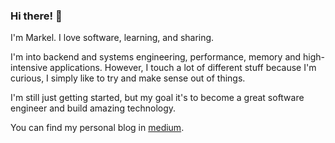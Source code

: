 ### Hi there! 👋

I'm Markel. I love software, learning, and sharing. 

I'm into backend and systems engineering, performance, memory and high-intensive applications. However, I touch a lot of different stuff because I'm curious, I simply like to try and make sense out of things.

I'm still just getting started, but my goal it's to become a great software engineer and build amazing technology.

You can find my personal blog in [medium](https://medium.com/@markelca). 
